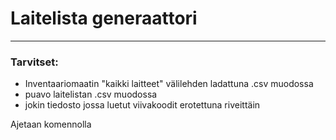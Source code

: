 # Laitelista generaattori

***

### Tarvitset:

* Inventaariomaatin "kaikki laitteet" välilehden ladattuna .csv muodossa
* puavo laitelistan .csv muodossa
* jokin tiedosto jossa luetut viivakoodit erotettuna riveittäin

Ajetaan komennolla 
